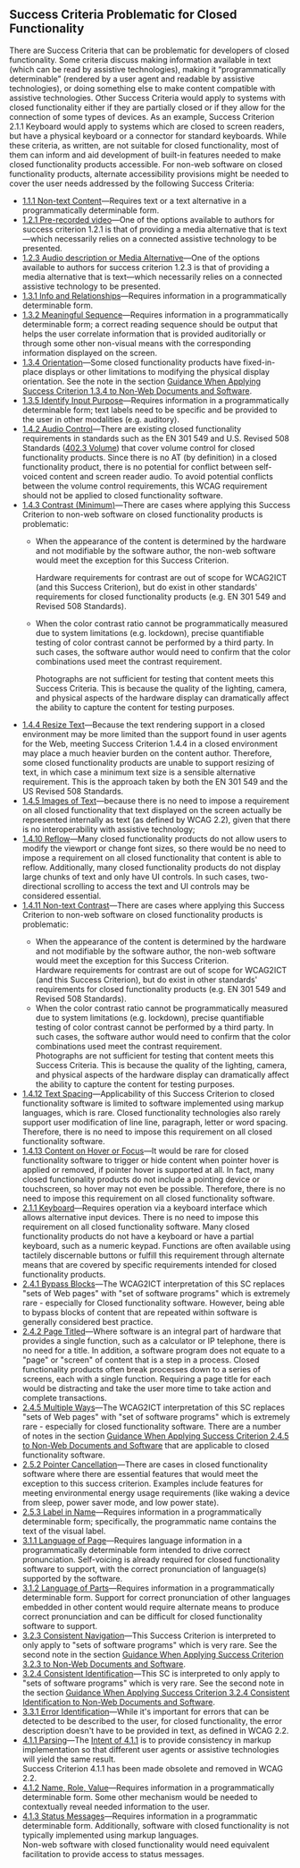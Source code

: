 Success Criteria Problematic for Closed Functionality
-----------------------------------------------------

There are Success Criteria that can be problematic for developers of closed functionality. Some criteria discuss making information available in text (which can be read by assistive technologies), making it “programmatically determinable” (rendered by a user agent and readable by assistive technologies), or doing something else to make content compatible with assistive technologies. Other Success Criteria would apply to systems with closed functionality either if they are partially closed or if they allow for the connection of some types of devices. As an example, Success Criterion 2.1.1 Keyboard would apply to systems which are closed to screen readers, but have a physical keyboard or a connector for standard keyboards. While these criteria, as written, are not suitable for closed functionality, most of them can inform and aid development of built-in features needed to make closed functionality products accessible. For non-web software on closed functionality products, alternate accessibility provisions might be needed to cover the user needs addressed by the following Success Criteria:

<ul>
<li><a href="#non-text-content">1.1.1 Non-text Content</a>—Requires text or a text alternative in a programmatically determinable form.</li>
<li><a href="#audio-only-and-video-only-prerecorded">1.2.1 Pre-recorded video</a>—One of the options available to authors for success criterion 1.2.1 is that of providing a media alternative that is text—which necessarily relies on a connected assistive technology to be presented.</li>
<li><a href="#audio-description-or-media-alternative-prerecorded">1.2.3 Audio description or Media Alternative</a>—One of the options available to authors for success criterion 1.2.3 is that of providing a media alternative that is text—which necessarily relies on a connected assistive technology to be presented.</li>
<li><a href="#info-and-relationships">1.3.1 Info and Relationships</a>—Requires information in a programmatically determinable form.</li>
<li><a href="#meaningful-sequence">1.3.2 Meaningful Sequence</a>—Requires information in a programmatically determinable form; a correct reading sequence should be output that helps the user correlate information that is provided auditorially or through some other non-visual means with the corresponding information displayed on the screen.</li>
<li><a href="#orientation">1.3.4 Orientation</a>—Some closed functionality products have fixed-in-place displays or other limitations to modifying the physical display orientation. See the note in the section <a href="#guidance-when-applying-success-criterion-1-3-4-to-non-web-documents-and-software">Guidance When Applying Success Criterion 1.3.4 to Non-Web Documents and Software</a>.
<li><a href="#identify-input-purpose">1.3.5 Identify Input Purpose</a>—Requires information in a programmatically determinable form; text labels need to be specific and be provided to the user in other modalities (e.g. auditory).</li>
<li><a href="#audio-control">1.4.2 Audio Control</a>—There are existing closed functionality requirements in standards such as the EN 301 549 and U.S. Revised 508 Standards (<a href="https://www.access-board.gov/ict/#402.3">402.3 Volume</a>) that cover volume control for closed functionality products.  Since there is no AT (by definition) in a closed functionality product, there is no potential for conflict between self-voiced content and screen reader audio. To avoid potential conflicts between the volume control requirements, this WCAG requirement should not be applied to closed functionality software.</li>
<li><a href="#contrast-minimum">1.4.3 Contrast (Minimum)</a>—There are cases where applying this Success Criterion to non-web software on closed functionality products is problematic:</li>
<ul>
  <li>When the appearance of the content is determined by the hardware and not modifiable by the software author, the non-web software would meet the exception for this Success Criterion.</li>
  <div class="note">
    <p>Hardware requirements for contrast are out of scope for WCAG2ICT (and this Success Criterion), but do exist in other standards' requirements for closed functionality products (e.g. EN 301 549 and Revised 508 Standards).</p>
  </div>
  <li>When the color contrast ratio cannot be programmatically measured due to system limitations (e.g. lockdown), precise quantifiable testing of color contrast cannot be performed by a third party. In such cases, the software author would need to confirm that the color combinations used meet the contrast requirement.</li>
  <div class="note">
    <p>Photographs are not sufficient for testing that content meets this Success Criteria. This is because the quality of the lighting, camera, and physical aspects of the hardware display can dramatically affect the ability to capture the content for testing purposes.</p>
  </div>
</ul>
<li><a href="#resize-text">1.4.4 Resize Text</a>—Because the text rendering support in a closed environment may be more limited than the support found in user agents for the Web, meeting Success Criterion 1.4.4 in a closed environment may place a much heavier burden on the content author. Therefore, some closed functionality products are unable to support resizing of text, in which case a minimum text size is a sensible alternative requirement. This is the approach taken by both the EN 301 549 and the US Revised 508 Standards.</li>
<li><a href="#images-of-text">1.4.5 Images of Text</a>—because there is no need to impose a requirement on all closed functionality that text displayed on the screen actually be represented internally as text (as defined by WCAG 2.2), given that there is no interoperability with assistive technology;</li>
<li><a href="#reflow">1.4.10 Reflow</a>—Many closed functionality products do not allow users to modify the viewport or change font sizes, so there would be no need to impose a requirement on all closed functionality that content is able to reflow. Additionally, many closed functionality products do not display large chunks of text and only have UI controls. In such cases, two-directional scrolling to access the text and UI controls may be considered essential.</li>
<li><a href="#non-text-contrast">1.4.11 Non-text Contrast</a>—There are cases where applying this Success Criterion to non-web software on closed functionality products is problematic:</li>
<ul>
<li>When the appearance of the content is determined by the hardware and not modifiable by the software author, the non-web software would meet the exception for this Success Criterion.</li>
<div class="note">Hardware requirements for contrast are out of scope for WCAG2ICT (and this Success Criterion), but do exist in other standards' requirements for closed functionality products (e.g. EN 301 549 and Revised 508 Standards).</div>
<li>When the color contrast ratio cannot be programmatically measured due to system limitations (e.g. lockdown), precise quantifiable testing of color contrast cannot be performed by a third party. In such cases, the software author would need to confirm that the color combinations used meet the contrast requirement.</li>
<div class="note">Photographs are not sufficient for testing that content meets this Success Criteria. This is because the quality of the lighting, camera, and physical aspects of the hardware display can dramatically affect the ability to capture the content for testing purposes.</div>
</ul>
<li><a href="#text-spacing">1.4.12 Text Spacing</a>—Applicability of this Success Criterion to closed functionality software is limited to software implemented using markup languages, which is rare. Closed functionality technologies also rarely support user modification of line line, paragraph, letter or word spacing. Therefore, there is no need to impose this requirement on all closed functionality software.</li>
<li><a href="#content-on-hover-or-focus">1.4.13 Content on Hover or Focus</a>—It would be rare for closed functionality software to trigger or hide content when pointer hover is applied or removed, if pointer hover is supported at all. In fact, many closed functionality products do not include a pointing device or touchscreen, so hover may not even be possible. Therefore, there is no need to impose this requirement on all closed functionality software.</li>
<li><a href="#keyboard">2.1.1 Keyboard</a>—Requires operation via a keyboard interface which allows alternative input devices. There is no need to impose this requirement on all closed functionality software.  Many closed functionality products do not have a keyboard or have a partial keyboard, such as a numeric keypad. Functions are often available using tactilely discernable buttons or fulfill this requirement through alternate means that are covered by specific requirements intended for closed functionality products.</li>
<li><a href="#bypass-blocks">2.4.1 Bypass Blocks</a>—The WCAG2ICT interpretation of this SC replaces "sets of Web pages" with "set of software programs" which is extremely rare - especially for Closed functionality software. However, being able to bypass blocks of content that are repeated within software is generally considered best practice.</li>
<li><a href="#page-titled">2.4.2 Page Titled</a>—Where software is an integral part of hardware that provides a single function, such as a calculator or IP telephone, there is no need for a title. In addition, a software program does not equate to a "page" or "screen" of content that is a step in a process. Closed functionality products often break processes down to a series of screens, each with a single function. Requiring a page title for each would be distracting and take the user more time to take action and complete transactions.</li>
<li><a href="#multiple-ways">2.4.5 Multiple Ways</a>—The WCAG2ICT interpretation of this SC replaces "sets of Web pages" with "set of software programs" which is extremely rare - especially for closed functionality software. There are a number of notes in the section <a href="#guidance-when-applying-success-criterion-2-4-5-to-non-web-documents-and-software">Guidance When Applying Success Criterion 2.4.5 to Non-Web Documents and Software</a> that are applicable to closed functionality software.</li>
<li><a href="#pointer-cancellation">2.5.2 Pointer Cancellation</a>—There are cases in closed functionality software where there are essential features that would meet the exception to this success criterion. Examples include features for meeting environmental energy usage requirements (like waking a device from sleep, power saver mode, and low power state).</li>
<li><a href="#label-in-name">2.5.3 Label in Name</a>—Requires information in a programmatically determinable form; specifically, the programmatic name contains the text of the visual label.</li>
<li><a href="#language-of-page">3.1.1 Language of Page</a>—Requires language information in a programmatically determinable form intended to drive correct pronunciation. Self-voicing is already required for closed functionality software to support, with the correct pronunciation of language(s) supported by the software.</li>
<li><a href="#language-of-parts">3.1.2 Language of Parts</a>—Requires information in a programmatically determinable form. Support for correct pronunciation of other languages embedded in other content would require alternate means to produce correct pronunciation and can be difficult for closed functionality software to support.</li>
<li><a href="#consistent-navigation">3.2.3 Consistent Navigation</a>—This Success Criterion is interpreted to only apply to "sets of software programs" which is very rare. See the second note in the section <a href="#guidance-when-applying-success-criterion-3-2-3-to-non-web-documents-and-software">Guidance When Applying Success Criterion 3.2.3 to Non-Web Documents and Software</a>.</li>
<li><a href="#consistent-identification">3.2.4 Consistent Identification</a>—This SC is interpreted to only apply to "sets of software programs" which is very rare. See the second note in the section <a href="#guidance-when-applying-success-criterion-3-2-4-to-non-web-documents-and-software">Guidance When Applying Success Criterion 3.2.4 Consistent Identification to Non-Web Documents and Software</a>.</li>
<li><a href="#error-identification">3.3.1 Error Identification</a>—While it's important for errors that can be detected to be described to the user, for closed functionality, the error description doesn't have to be provided in text, as defined in WCAG 2.2.</li>
<li><a href="#parsing">4.1.1 Parsing</a>—The <a href="https://www.w3.org/WAI/WCAG22/Understanding/parsing.html#intent">Intent of 4.1.1</a> is to provide consistency in markup implementation so that different user agents or assistive technologies will yield the same result.</li>
<div class="note">Success Criterion 4.1.1 has been made obsolete and removed in WCAG 2.2.</div>
<li><a href="#name-role-value">4.1.2 Name, Role, Value</a>—Requires information in a programmatically determinable form. Some other mechanism would be needed to contextually reveal needed information to the user. </li>
<li><a href="#status-messages">4.1.3 Status Messages</a>—Requires information in a programmatic determinable form. Additionally, software with closed functionality is not typically implemented using markup languages.</li>
<div class="note">Non-web software with closed functionality would need equivalent facilitation to provide access to status messages.</div></li>
</ul>
